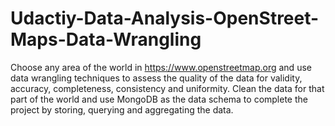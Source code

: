# Udactiy-Data-Analysis-OpenStreet-Maps-Data-Wrangling

Choose any area of the world in https://www.openstreetmap.org and use data wrangling techniques to assess the quality of the data for validity, accuracy, completeness, consistency and uniformity. Clean the data for that part of the world and use MongoDB as the data schema to complete the project by storing, querying and aggregating the data.